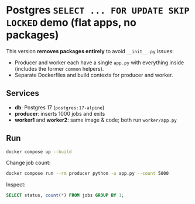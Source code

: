 # Postgres `SELECT ... FOR UPDATE SKIP LOCKED` demo (flat apps, no packages)

This version **removes packages entirely** to avoid `__init__.py` issues:
- Producer and worker each have a single `app.py` with everything inside (includes the former `common` helpers).
- Separate Dockerfiles and build contexts for producer and worker.

## Services
- **db**: Postgres 17 (`postgres:17-alpine`)
- **producer**: inserts 1000 jobs and exits
- **worker1** and **worker2**: same image & code; both run `worker/app.py`

## Run
```bash
docker compose up --build
```

Change job count:
```bash
docker compose run --rm producer python -u app.py --count 5000
```

Inspect:
```sql
SELECT status, count(*) FROM jobs GROUP BY 1;
```
